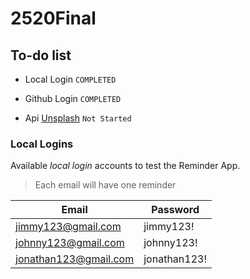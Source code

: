 # 2520Final

## To-do list
 - Local Login `COMPLETED`

 - Github Login `COMPLETED`

 - Api [Unsplash](https://unsplash.com/developers) `Not Started`
 
 ### Local Logins
 Available *local login* accounts to test the Reminder App.
 > Each email will have one reminder
 
 | Email | Password |
 | --- | --- |
 | jimmy123@gmail.com | jimmy123! |
 | johnny123@gmail.com | johnny123! |
 | jonathan123@gmail.com | jonathan123! |
